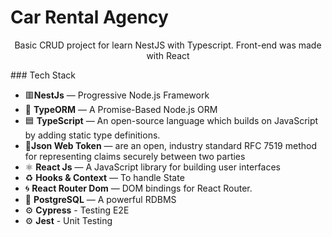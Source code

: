 # Car Rental Agency

<p align="center">Basic CRUD project for learn NestJS with Typescript. Front-end was made with React</p>
### Tech Stack

- 🟥**NestJs** — Progressive Node.js Framework
- 📄 **TypeORM** — A Promise-Based Node.js ORM
- 🟦 **TypeScript** — An open-source language which builds on JavaScript by adding static type definitions.
- 🔐**Json Web Token** — are an open, industry standard RFC 7519 method for representing claims securely between two parties
- ⚛️ **React Js** — A JavaScript library for building user interfaces
- ♻️ **Hooks & Context** — To handle State
- 🌀 **React Router Dom** — DOM bindings for React Router.
- 🐘 **PostgreSQL** — A powerful RDBMS
- ⚙️ **Cypress** - Testing E2E
- ⚙️ **Jest** - Unit Testing
